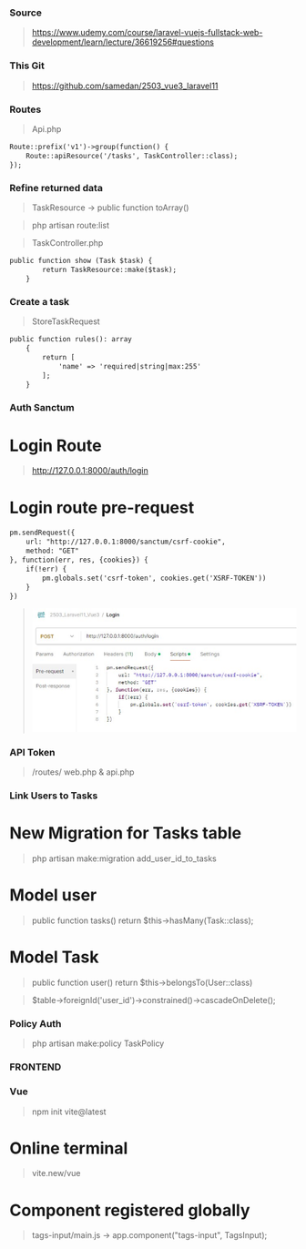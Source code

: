 ### Source

> https://www.udemy.com/course/laravel-vuejs-fullstack-web-development/learn/lecture/36619256#questions

### This Git

> https://github.com/samedan/2503_vue3_laravel11

### Routes

> Api.php

```
Route::prefix('v1')->group(function() {
    Route::apiResource('/tasks', TaskController::class);
});
```

### Refine returned data

> TaskResource -> public function toArray()

> php artisan route:list

> TaskController.php

```
public function show (Task $task) {
        return TaskResource::make($task);
    }
```

### Create a task

> StoreTaskRequest

```
public function rules(): array
    {
        return [
            'name' => 'required|string|max:255'
        ];
    }
```

### Auth Sanctum

# Login Route

> http://127.0.0.1:8000/auth/login

# Login route pre-request

```
pm.sendRequest({
    url: "http://127.0.0.1:8000/sanctum/csrf-cookie",
    method: "GET"
}, function(err, res, {cookies}) {
    if(!err) {
        pm.globals.set('csrf-token', cookies.get('XSRF-TOKEN'))
    }
})
```

> ![PreRequest script](https://github.com/samedan/2503_vue3_laravel11/blob/main/_printscreens/01_printscreen.jpg)

### API Token

> /routes/ web.php & api.php

### Link Users to Tasks

# New Migration for Tasks table

> php artisan make:migration add_user_id_to_tasks

# Model user

> public function tasks() return $this->hasMany(Task::class);

# Model Task

> public function user() return $this->belongsTo(User::class)

> $table->foreignId('user_id')->constrained()->cascadeOnDelete();

### Policy Auth

> php artisan make:policy TaskPolicy

### FRONTEND

### Vue

> npm init vite@latest

# Online terminal

> vite.new/vue

# Component registered globally

> tags-input/main.js -> app.component("tags-input", TagsInput);
